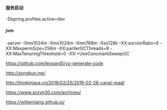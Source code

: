 #### 服务启动

-Dspring.profiles.active=dev

##### jvm

-server -Xms1024m -Xmx1024m -Xmn768m -Xss128k -XX:surviorRatio=6 -XX:MaxpermSize=256m -XX:parllerGCThreads=8 
-XX:MaxTenuringThreshold=0 -XX:+UseConcmarkSweepGC


https://github.com/leopard5/yz-generate-code

http://songkun.me/

http://thinkinjava.cn/2019/02/25/2019-02-26-canal-read/

https://www.sczyh30.com/archives/

https://willemjiang.github.io/
